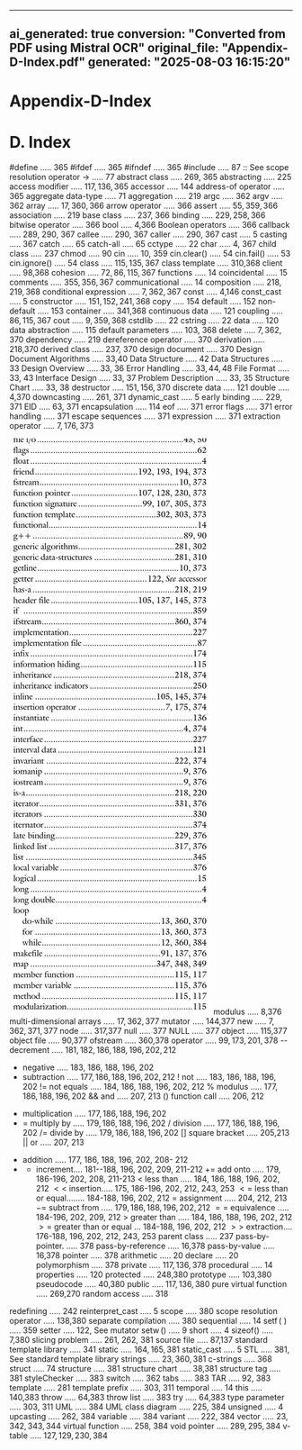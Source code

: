 
---
ai_generated: true
conversion: "Converted from PDF using Mistral OCR"
original_file: "Appendix-D-Index.pdf"
generated: "2025-08-03 16:15:20"
---

# Appendix-D-Index

# D. Index 

\#define ..... 365
\#ifdef ..... 365
\#ifndef ..... 365
\#include ..... 87
:: See scope resolution operator
-> ..... 77
abstract class ..... 269, 365
abstracting ..... 225
access modifier ..... $117,136,365$
accessor ..... 144
address-of operator ..... 365
aggregate data-type ..... 71
aggregation ..... 219
argc ..... 362
argv ..... 362
array ..... $17,360,366$
arrow operator ..... 366
assert ..... $55,359,366$
association ..... 219
base class ..... 237, 366
binding ..... $229,258,366$
bitwise operator ..... 366
bool ..... 4,366
Boolean operators ..... 366
callback ..... 289, 290, 367
callee ..... 290, 367
caller ..... 290, 367
cast ..... 5
casting ..... 367
catch ..... 65
catch-all ..... 65
cctype ..... 22
char ..... 4, 367
child class ..... 237
chmod ..... 90
cin ..... 10, 359
cin.clear() ..... 54
cin.fail() ..... 53
cin.ignore() ..... 54
class ..... $115,135,367$
class template ..... 310,368
client ..... 98,368
cohesion ..... $72,86,115,367$
functions ..... 14
coincidental ..... 15
comments ..... $355,356,367$
communicational ..... 14
composition ..... $218,219,368$
conditional expression ..... $7,362,367$
const ..... 4,146
const_cast ..... 5
constructor ..... $151,152,241,368$
copy ..... 154
default ..... 152
non-default ..... 153
container ..... 341,368
continuous data ..... 121
coupling ..... $86,115,367$
cout ..... $9,359,368$
cstdlib ..... 22
cstring ..... 22
data ..... 120
data abstraction ..... 115
default parameters ..... 103, 368
delete ..... $7,362,370$
dependency ..... 219
dereference operator ..... 370
derivation ..... 218,370
derived class ..... 237, 370
design document ..... 370
Design Document
Algorithms ..... 33,40
Data Structure ..... 42
Data Structures ..... 33
Design Overview ..... 33, 36
Error Handling ..... $33,44,48$
File Format ..... 33, 43
Interface Design ..... 33, 37
Problem Description ..... 33, 35
Structure Chart ..... 33, 38
destructor ..... $151,156,370$
discrete data ..... 121
double ..... 4,370
downcasting ..... 261, 371
dynamic_cast ..... 5
early binding ..... 229, 371
EID ..... 63, 371
encapsulation ..... 114
eof ..... 371
error flags ..... 371
error handling ..... 371
escape sequences ..... 371
expression ..... 371
extraction operator ..... $7,176,373$

![Appendix-D-Index_img_1.jpeg](Appendix-D-Index_images/Appendix-D-Index_img_1.jpeg)
modulus ..... 8,376
multi-dimensional arrays ..... $17,362,377$
mutator ..... 144,377
new ..... $7,362,371,377$
node ..... 317,377
null ..... 377
NULL ..... 377
object ..... 115,377
object file ..... 90,377
ofstream ..... 360,378
operator ..... $99,173,201,378$
-- decrement ..... $181,182,186,188,196,202,212$
- negative ..... 183, 186, 188, 196, 202
- subtraction ..... $177,186,188,196,202,212$
! not ..... 183, 186, 188, 196, 202
!= not equals ..... 184, 186, 188, 196, 202, 212
$\%$ modulus ..... $177,186,188,196,202$
\&\& and ..... 207, 213
() function call ..... 206, 212
* multiplication ..... $177,186,188,196,202$
* = multiply by ..... $179,186,188,196,202$
/ division ..... $177,186,188,196,202$
/= divide by ..... $179,186,188,196,202$
[] square bracket ..... 205,213
|| or ..... 207, 213
+ addition ..... 177, 186, 188, 196, 202, 208- 212
+ + increment.... 181--188, 196, 202, 209, 211-212
$+=$ add onto ..... 179, 186-196, 202, 208, 211-213
$<$ less than ..... 184, 186, 188, 196, 202, 212
$<<$ insertion..... 175, 186-196, 202, 212, 243, 253
$<=$ less than or equal........ 184-188, 196, 202, 212
= assignment ..... 204, 212, 213
$-=$ subtract from ..... $179,186,188,196,202,212$
$==$ equivalence ..... 184-196, 202, 209, 212
$>$ greater than ..... 184, 186, 188, 196, 202, 212
$>=$ greater than or equal ... 184-188, 196, 202, 212
$>>$ extraction.... 176-188, 196, 202, 212, 243, 253
parent class ..... 237
pass-by-pointer. ..... 378
pass-by-reference ..... 16,378
pass-by-value ..... 16,378
pointer ..... 378
arithmetic ..... 20
declare ..... 20
polymorphism ..... 378
private ..... $117,136,378$
procedural ..... 14
properties ..... 120
protected ..... 248,380
prototype ..... 103,380
pseudocode ..... 40,380
public ..... $117,136,380$
pure virtual function ..... 269,270
random access ..... 318

redefining ..... 242
reinterpret_cast ..... 5
scope ..... 380
scope resolution operator ..... 138,380
separate compilation ..... 380
sequential ..... 14
$\operatorname{setf}($ ) ..... 359
setter ..... 122, See mutator
$\operatorname{setw}()$ ..... 9
short ..... 4
sizeof() ..... 7,380
slicing problem ..... 261, 262, 381
source file ..... 87,137
standard template library ..... 341
static ..... $164,165,381$
static_cast ..... 5
STL ..... 381, See standard template library
strings ..... $23,360,381$
c-strings ..... 368
struct ..... 74
structure ..... 381
structure chart ..... 38,381
structure tag ..... 381
styleChecker ..... 383
switch ..... 362
tabs ..... 383
TAR ..... 92, 383
template ..... 281
template prefix ..... 303, 311
temporal ..... 14
this ..... 140,383
throw ..... 64,383
throw list ..... 383
try ..... 64,383
type parameter ..... 303, 311
UML ..... 384
UML class diagram ..... 225, 384
unsigned ..... 4
upcasting ..... 262, 384
variable ..... 384
variant ..... 222, 384
vector ..... $23,342,343,344$
virtual function ..... 258, 384
void pointer ..... $289,295,384$
v-table ..... $127,129,230,384$